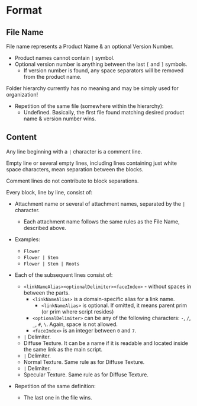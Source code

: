 # Format

## File Name

File name represents a Product Name & an optional Version Number.

* Product names cannot contain `|` symbol.
* Optional version number is anything between the last `[` and `]` symbols.
  * If version number is found, any space separators will be removed from the product name.

Folder hierarchy currently has no meaning and may be simply used for organization!

* Repetition of the same file (somewhere within the hierarchy):
  * Undefined. Basically, the first file found matching desired product name & version number wins.

## Content

Any line beginning with a `|` character is a comment line.

Empty line or several empty lines, including lines containing just white space characters, mean separation between the blocks.

Comment lines do not contribute to block separations.

Every block, line by line, consist of:

* Attachment name or several of attachment names, separated by the `|` character.
  * Each attachment name follows the same rules as the File Name, described above.
* Examples:
  * `Flower`
  * `Flower | Stem`
  * `Flower | Stem | Roots`

* Each of the subsequent lines consist of:
  * `<linkNameAlias><optionalDelimiter><faceIndex>` - without spaces in between the parts.
    * `<linkNameAlias>` is a domain-specific alias for a link name.
      * `<linkNameAlias>` is optional. If omitted, it means parent prim (or prim where script resides)
    * `<optionalDelimiter>` can be any of the following characters: `-`, `/`, `_`, `#`, `\`. Again, space is not allowed.
    * `<faceIndex>` is an integer between `0` and `7`.
  * `|` Delimiter.
  * Diffuse Texture. It can be a name if it is readable and located inside the same link as the main script.
  * `|` Delimiter.
  * Normal Texture. Same rule as for Diffuse Texture.
  * `|` Delimiter.
  * Specular Texture. Same rule as for Diffuse Texture.

* Repetition of the same definition:
  * The last one in the file wins.

